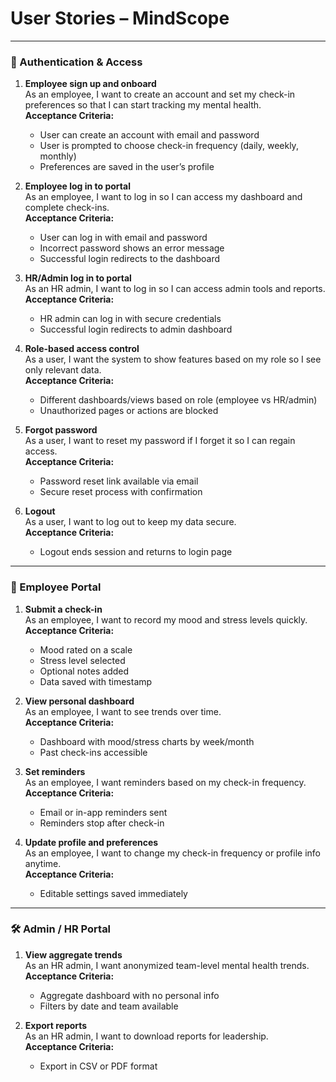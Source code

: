 # User Stories – MindScope

---

### 🔐 Authentication & Access

1. **Employee sign up and onboard**  
   As an employee, I want to create an account and set my check-in preferences so that I can start tracking my mental health.  
   **Acceptance Criteria:**  
   - User can create an account with email and password  
   - User is prompted to choose check-in frequency (daily, weekly, monthly)  
   - Preferences are saved in the user’s profile  

2. **Employee log in to portal**  
   As an employee, I want to log in so I can access my dashboard and complete check-ins.  
   **Acceptance Criteria:**  
   - User can log in with email and password  
   - Incorrect password shows an error message  
   - Successful login redirects to the dashboard  

3. **HR/Admin log in to portal**  
   As an HR admin, I want to log in so I can access admin tools and reports.  
   **Acceptance Criteria:**  
   - HR admin can log in with secure credentials  
   - Successful login redirects to admin dashboard  

4. **Role-based access control**  
   As a user, I want the system to show features based on my role so I see only relevant data.  
   **Acceptance Criteria:**  
   - Different dashboards/views based on role (employee vs HR/admin)  
   - Unauthorized pages or actions are blocked  

5. **Forgot password**  
   As a user, I want to reset my password if I forget it so I can regain access.  
   **Acceptance Criteria:**  
   - Password reset link available via email  
   - Secure reset process with confirmation  

6. **Logout**  
   As a user, I want to log out to keep my data secure.  
   **Acceptance Criteria:**  
   - Logout ends session and returns to login page  

---

### 👤 Employee Portal

1. **Submit a check-in**  
   As an employee, I want to record my mood and stress levels quickly.  
   **Acceptance Criteria:**  
   - Mood rated on a scale  
   - Stress level selected  
   - Optional notes added  
   - Data saved with timestamp  

2. **View personal dashboard**  
   As an employee, I want to see trends over time.  
   **Acceptance Criteria:**  
   - Dashboard with mood/stress charts by week/month  
   - Past check-ins accessible  

3. **Set reminders**  
   As an employee, I want reminders based on my check-in frequency.  
   **Acceptance Criteria:**  
   - Email or in-app reminders sent  
   - Reminders stop after check-in  

4. **Update profile and preferences**  
   As an employee, I want to change my check-in frequency or profile info anytime.  
   **Acceptance Criteria:**  
   - Editable settings saved immediately  

---

### 🛠️ Admin / HR Portal

1. **View aggregate trends**  
   As an HR admin, I want anonymized team-level mental health trends.  
   **Acceptance Criteria:**  
   - Aggregate dashboard with no personal info  
   - Filters by date and team available  

2. **Export reports**  
   As an HR admin, I want to download reports for leadership.  
   **Acceptance Criteria:**  
   - Export in CSV or PDF format  
